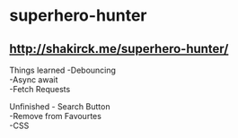 # superhero-hunter

## http://shakirck.me/superhero-hunter/

Things learned -Debouncing <br>
                -Async await <br>
                -Fetch Requests <br>

Unfinished - Search Button <br>
            -Remove from Favourtes<br>
            -CSS
